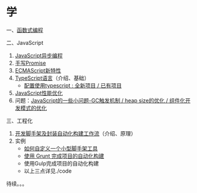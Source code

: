 # 学

一、[函数式编程](https://github.com/janeLLLL/blog/issues/1)

二、JavaScript

1. [JavaScript异步编程](https://github.com/janeLLLL/blog/issues/2)
2. [手写Promise](https://github.com/janeLLLL/blog/issues/3)
3. [ECMAScript新特性](https://github.com/janeLLLL/blog/issues/4)
4. [TypeScript语言](https://github.com/janeLLLL/blog/issues/5)（介绍、基础）
   - [配置使用typescript : 全新项目 / 已有项目](https://github.com/janeLLLL/blog/issues/13)
5. [JavaScript性能优化](https://github.com/janeLLLL/blog/issues/6)
6. 问题：[JavaScript的一些小问题-GC触发机制 / heap size的优化 / 组件化开发模式的优化](https://github.com/janeLLLL/blog/issues/12)

三、工程化

1. [开发脚手架及封装自动化构建工作流](https://github.com/janeLLLL/blog/issues/10)（介绍、原理）
2. 实例
   - [如何自定义一个小型脚手架工具](https://github.com/janeLLLL/blog/issues/7)
   - [使用 Grunt 完成项目的自动化构建](https://github.com/janeLLLL/blog/issues/8)
   - 使用Gulp完成项目的自动化构建
   - 以上三点详见./code

待续。。。